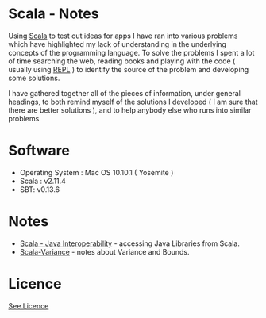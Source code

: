 # Scala - Notes

Using [Scala](http://www.scala-lang.org/) to test out ideas for apps I have ran into various problems
which have highlighted my lack of understanding in the underlying concepts of the programming language. 
To solve the problems I spent a lot of time searching the web, reading books and playing with the code ( 
usually using [REPL](http://www.javacodegeeks.com/2011/09/scala-tutorial-scala-repl-expressions.html) ) to 
identify the source of the problem and developing some solutions.

I have gathered together all of the pieces of information, under general headings, to both remind
myself of the solutions I developed ( I am sure that there are better solutions ), 
and to help anybody else who runs into similar problems.

# Software
 
* Operating System : Mac OS 10.10.1 ( Yosemite )
* Scala : v2.11.4
* SBT: v0.13.6


# Notes

* [Scala - Java Interoperability](/Java-Interoperability) - accessing Java Libraries from Scala.
* [Scala-Variance](/Variance) - notes about Variance and Bounds.


# Licence

[See Licence](/LICENSE)










